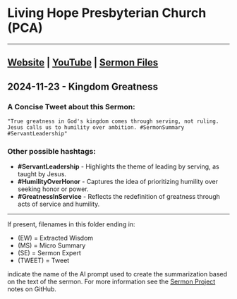 # Living Hope Presbyterian Church (PCA)
___

## [Website](https://www.livinghopepresbyterian.org/) | [YouTube](https://www.youtube.com/@LivingHopePresbyterianChurch) | [Sermon Files](https://github.com/jobian-ai/LHP-Sermons/tree/f541cdd7fade61b0d743fa669909c2fa05a46ba1/sermons/24-11-23)

## 2024-11-23 - Kingdom Greatness

### A Concise Tweet about this Sermon:

```"True greatness in God's kingdom comes through serving, not ruling. Jesus calls us to humility over ambition. #SermonSummary #ServantLeadership"```

### Other possible hashtags:

- **#ServantLeadership** - Highlights the theme of leading by serving, as taught by Jesus.
- **#HumilityOverHonor** - Captures the idea of prioritizing humility over seeking honor or power.
- **#GreatnessInService** - Reflects the redefinition of greatness through acts of service and humility.

___

If present, filenames in this folder ending in:

- (EW) = Extracted Wisdom
- (MS) = Micro Summary
- (SE) =  Sermon Expert
- (TWEET) = Tweet

indicate the name of the AI prompt used to create the summarization based on the text of the sermon.  For more information see the [Sermon Project](https://github.com/jobian-ai/LHP-Sermons/tree/main) notes on GitHub.
